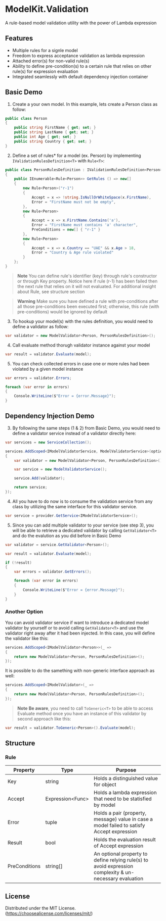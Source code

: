 # ModelKit.Validation

A rule-based model validation utility with the power of Lambda expression


## Features

- Multiple rules for a signle model
- Freedom to express acceptance validation as lambda expression
- Attached error(s) for non-valid rule(s)
- Ability to define pre-condition(s) to a certain rule that relies on other rule(s) for expression evaluation
- Integrated seamlessly with default dependency injection container

## Basic Demo

1. Create a your own model. In this example, lets create a Person class as follow:

```cs
public class Person
{
    public string FirstName { get; set; }
    public string LastName { get; set; }
    public int Age { get; set; }
    public string Country { get; set; }
}
```

2. Define a set of rules* for a model (ex. Person) by implementing ```IValidationRulesDefinition<T>``` with ```Rule<T>```:

```cs
public class PersonRulesDefinition : IValidationRulesDefinition<Person>
{
    public IEnumerable<Rule<Person>> GetRules () => new[]
    {
        new Rule<Person>("r-1")
        {
            Accept = x => !string.IsNullOrWhiteSpace(x.FirstName),
            Error = "FirstName must not be empty",
        },
        new Rule<Person>
        {
            Accept = x => x.FirstName.Contains('a'),
            Error = "FirstName must contains 'a' character",
            PreConditions = new[] { "r-1" }
        },
        new Rule<Person>
        {
            Accept = x => x.Country == "UAE" && x.Age > 18,
            Error = "Country & Age rule violated"
        }
    };
}
```

> **Note**
> You can define rule's identifier (key) through rule's constructor or through Key property. Notice here if rule (r-1) has been failed then the next rule that relies on it will not evaluated. For additional insight about Rule, see structure section

> **Warning**
> Make sure you have defined a rule with pre-conditions after all those pre-conditions been executed first; otherwise, this rule (with pre-conditions) would be ignored by default

3. To hookup your model(s) with the rules definition, you would need to define a validator as follow:

```cs
var validator = new ModelValidator<Person, PersonRulesDefinition>();
```
4. Call evaluate method thorugh validator instance against your model

```cs
var result = validator.Evaluate(model);
```
5. You can check collected errors in case one or more rules had been violated by a given model instance 

```cs
var errors = validator.Errors;

foreach (var error in errors)
{
    Console.WriteLine($"Error = {error.Message}");
}
```

## Dependency Injection Demo

3. By following the same steps (1 & 2) from Basic Demo, you would need to define a validator service instead of a validator directly here:

```cs
var services = new ServiceCollection();

services.AddScoped<IModelValidatorService, ModelValidatorService>(options =>
{
    var validator = new ModelValidator<Person, PersonRulesDefinition>();

    var service = new ModelValidatorService();

    service.Add(validator);

    return service;
});
```

4. All you have to do now is to consume the validation service from any class by utilizing the same interface for this validator service.

```cs
var service = provider.GetService<IModelValidatorService>();
```

5. Since you can add multiple validator to your service (see step 3), you will be able to retrieve a dedicated validator by calling ```GetValidator<T>``` and do the evalution as you did before in Basic Demo

```cs
var validator = service.GetValidator<Person>();

var result = validator.Evaluate(model);

if (!result)
{
    var errors = validator.GetErrors();

    foreach (var error in errors)
    {
        Console.WriteLine($"Error = {error.Message}");
    }
}
```
### Another Option

You can avoid validator service if want to introduce a dedicated model validator by yourself or to avoid calling ```GetValidator<T>``` and use the validator right away after it had been injected. In this case, you will define the validator like this:

```cs
services.AddScoped<IModelValidator<Person>>(_ =>
{
    return new ModelValidator<Person, PersonRulesDefinition>();
});
```
It is possible to do the samething with non-generic interface approach as well:

```cs
services.AddScoped<IModelValidator>(_ =>
{
    return new ModelValidator<Person, PersonRulesDefinition>();
});
```

> **Note**
> **Be aware**, you need to call ```ToGeneric<T>``` to be able to access Evaluate method once you have an instance of this validator by second approach like this:

```cs
var result = validator.ToGeneric<Person>().Evaluate(model);
```

## Structure
### Rule 
| Property  | Type | Purpose |
| ------------- | ------------- | ------------- |
| Key  | string | Holds a distinguished value for object  |
| Accept  | Expression<Func<T>> | Holds a lambda expression that need to be statisfied by model  |
| Error  | tuple | Holds a pair (property, message) value in case a model failed to satisfy Accept expression    |
| Result  | bool | Holds the evaluation result of Accept expression  |
| PreConditions  | string[] | An optional property to define relying rule(s) to avoid expression complexity & un-necessary evaluation |


## License

Distributed under the MIT License.(https://choosealicense.com/licenses/mit/)
